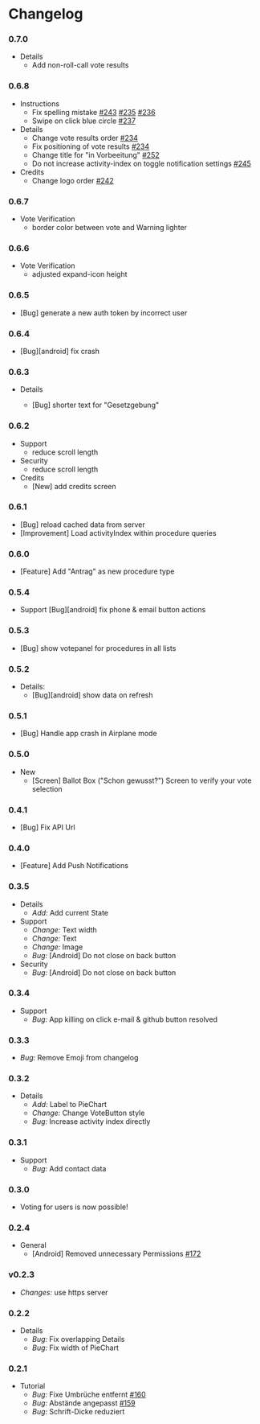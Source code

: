 # Changelog

### 0.7.0

* Details
  * Add non-roll-call vote results

### 0.6.8

* Instructions
  * Fix spelling mistake [#243](https://github.com/demokratie-live/democracy-client/issues/243) [#235](https://github.com/demokratie-live/democracy-client/issues/235) [#236](https://github.com/demokratie-live/democracy-client/issues/236)
  * Swipe on click blue circle [#237](https://github.com/demokratie-live/democracy-client/issues/237)
* Details
  * Change vote results order [#234](https://github.com/demokratie-live/democracy-client/issues/234)
  * Fix positioning of vote results [#234](https://github.com/demokratie-live/democracy-client/issues/234)
  * Change title for "in Vorbeeitung" [#252](https://github.com/demokratie-live/democracy-client/issues/252)
  * Do not increase activity-index on toggle notification settings [#245](https://github.com/demokratie-live/democracy-client/issues/245)
* Credits
  * Change logo order [#242](https://github.com/demokratie-live/democracy-client/issues/242)

### 0.6.7

* Vote Verification
  * border color between vote and Warning lighter

### 0.6.6

* Vote Verification
  * adjusted expand-icon height

### 0.6.5

* [Bug] generate a new auth token by incorrect user

### 0.6.4

* [Bug][android] fix crash

### 0.6.3

* Details

  * [Bug] shorter text for "Gesetzgebung"

### 0.6.2

* Support
  * reduce scroll length
* Security
  * reduce scroll length
* Credits
  * [New] add credits screen

### 0.6.1

* [Bug] reload cached data from server
* [Improvement] Load activityIndex within procedure queries

### 0.6.0

* [Feature] Add "Antrag" as new procedure type

### 0.5.4

* Support
  [Bug][android] fix phone & email button actions

### 0.5.3

* [Bug] show votepanel for procedures in all lists

### 0.5.2

* Details:
  * [Bug][android] show data on refresh

### 0.5.1

* [Bug] Handle app crash in Airplane mode

### 0.5.0

* New
  * [Screen] Ballot Box ("Schon gewusst?") Screen to verify your vote selection

### 0.4.1

* [Bug] Fix API Url

### 0.4.0

* [Feature] Add Push Notifications

### 0.3.5

* Details
  * _Add:_ Add current State
* Support
  * _Change:_ Text width
  * _Change:_ Text
  * _Change:_ Image
  * _Bug:_ [Android] Do not close on back button
* Security
  * _Bug:_ [Android] Do not close on back button

### 0.3.4

* Support
  * _Bug:_ App killing on click e-mail & github button resolved

### 0.3.3

* _Bug:_ Remove Emoji from changelog

### 0.3.2

* Details
  * _Add:_ Label to PieChart
  * _Change:_ Change VoteButton style
  * _Bug:_ Increase activity index directly

### 0.3.1

* Support
  * _Bug:_ Add contact data

### 0.3.0

* Voting for users is now possible!

### 0.2.4

* General
  * [Android] Removed unnecessary Permissions [#172](https://github.com/demokratie-live/democracy-client/issues/172)

### v0.2.3

* _Changes:_ use https server

### 0.2.2

* Details
  * _Bug:_ Fix overlapping Details
  * _Bug:_ Fix width of PieChart

### 0.2.1

* Tutorial
  * _Bug:_ Fixe Umbrüche entfernt [#160](https://github.com/demokratie-live/democracy-client/issues/160)
  * _Bug:_ Abstände angepasst [#159](https://github.com/demokratie-live/democracy-client/issues/159)
  * _Bug:_ Schrift-Dicke reduziert
